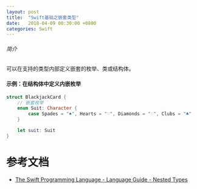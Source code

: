 ```yaml
---
layout: post
title:  "Swift基础之嵌套类型"
date:   2018-04-09 00:30:00 +0800
categories: Swift
---
```

###### 简介
可以在支持的类型内部定义嵌套的枚举、类或结构体。

#### 示例：在结构体中定义内嵌枚举
```swift
struct BlackjackCard {
    // 嵌套枚举
    enum Suit: Character {
        case Spades = "♠", Hearts = "♡", Diamonds = "♢", Clubs = "♣"
    }

    let suit: Suit
}
```

# 参考文档
- [The Swift Programming Language - Language Guide - Nested Types][swift-nested-types]

[swift-nested-types]: https://developer.apple.com/library/content/documentation/Swift/Conceptual/Swift_Programming_Language/NestedTypes.html